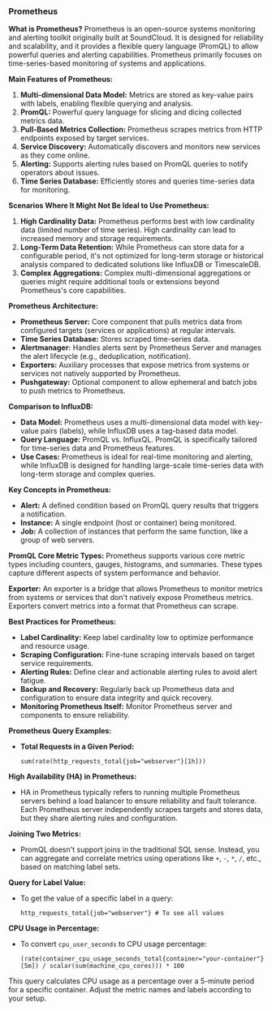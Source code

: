 ### Prometheus

**What is Prometheus?**
Prometheus is an open-source systems monitoring and alerting toolkit originally built at SoundCloud. It is designed for reliability and scalability, and it provides a flexible query language (PromQL) to allow powerful queries and alerting capabilities. Prometheus primarily focuses on time-series-based monitoring of systems and applications.

**Main Features of Prometheus:**
1. **Multi-dimensional Data Model:** Metrics are stored as key-value pairs with labels, enabling flexible querying and analysis.
2. **PromQL:** Powerful query language for slicing and dicing collected metrics data.
3. **Pull-Based Metrics Collection:** Prometheus scrapes metrics from HTTP endpoints exposed by target services.
4. **Service Discovery:** Automatically discovers and monitors new services as they come online.
5. **Alerting:** Supports alerting rules based on PromQL queries to notify operators about issues.
6. **Time Series Database:** Efficiently stores and queries time-series data for monitoring.

**Scenarios Where It Might Not Be Ideal to Use Prometheus:**
1. **High Cardinality Data:** Prometheus performs best with low cardinality data (limited number of time series). High cardinality can lead to increased memory and storage requirements.
2. **Long-Term Data Retention:** While Prometheus can store data for a configurable period, it's not optimized for long-term storage or historical analysis compared to dedicated solutions like InfluxDB or TimescaleDB.
3. **Complex Aggregations:** Complex multi-dimensional aggregations or queries might require additional tools or extensions beyond Prometheus's core capabilities.

**Prometheus Architecture:**
- **Prometheus Server:** Core component that pulls metrics data from configured targets (services or applications) at regular intervals.
- **Time Series Database:** Stores scraped time-series data.
- **Alertmanager:** Handles alerts sent by Prometheus Server and manages the alert lifecycle (e.g., deduplication, notification).
- **Exporters:** Auxiliary processes that expose metrics from systems or services not natively supported by Prometheus.
- **Pushgateway:** Optional component to allow ephemeral and batch jobs to push metrics to Prometheus.

**Comparison to InfluxDB:**
- **Data Model:** Prometheus uses a multi-dimensional data model with key-value pairs (labels), while InfluxDB uses a tag-based data model.
- **Query Language:** PromQL vs. InfluxQL. PromQL is specifically tailored for time-series data and Prometheus features.
- **Use Cases:** Prometheus is ideal for real-time monitoring and alerting, while InfluxDB is designed for handling large-scale time-series data with long-term storage and complex queries.

**Key Concepts in Prometheus:**
- **Alert:** A defined condition based on PromQL query results that triggers a notification.
- **Instance:** A single endpoint (host or container) being monitored.
- **Job:** A collection of instances that perform the same function, like a group of web servers.

**PromQL Core Metric Types:**
Prometheus supports various core metric types including counters, gauges, histograms, and summaries. These types capture different aspects of system performance and behavior.

**Exporter:**
An exporter is a bridge that allows Prometheus to monitor metrics from systems or services that don't natively expose Prometheus metrics. Exporters convert metrics into a format that Prometheus can scrape.

**Best Practices for Prometheus:**
- **Label Cardinality:** Keep label cardinality low to optimize performance and resource usage.
- **Scraping Configuration:** Fine-tune scraping intervals based on target service requirements.
- **Alerting Rules:** Define clear and actionable alerting rules to avoid alert fatigue.
- **Backup and Recovery:** Regularly back up Prometheus data and configuration to ensure data integrity and quick recovery.
- **Monitoring Prometheus Itself:** Monitor Prometheus server and components to ensure reliability.

**Prometheus Query Examples:**
- **Total Requests in a Given Period:**
  ```promql
  sum(rate(http_requests_total{job="webserver"}[1h]))
  ```

**High Availability (HA) in Prometheus:**
- HA in Prometheus typically refers to running multiple Prometheus servers behind a load balancer to ensure reliability and fault tolerance. Each Prometheus server independently scrapes targets and stores data, but they share alerting rules and configuration.

**Joining Two Metrics:**
- PromQL doesn't support joins in the traditional SQL sense. Instead, you can aggregate and correlate metrics using operations like `+`, `-`, `*`, `/`, etc., based on matching label sets.

**Query for Label Value:**
- To get the value of a specific label in a query:
  ```promql
  http_requests_total{job="webserver"} # To see all values
  ```

**CPU Usage in Percentage:**
- To convert `cpu_user_seconds` to CPU usage percentage:
  ```promql
  (rate(container_cpu_usage_seconds_total{container="your-container"}[5m]) / scalar(sum(machine_cpu_cores))) * 100
  ```

This query calculates CPU usage as a percentage over a 5-minute period for a specific container. Adjust the metric names and labels according to your setup.

